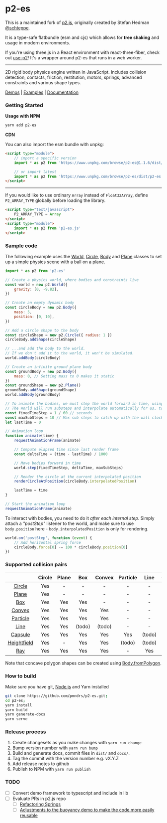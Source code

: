 # p2-es

This is a maintained fork of [p2.js](https://github.com/schteppe/p2.js), originally created by Stefan Hedman [@schteppe](https://github.com/schteppe).

It is a type-safe flatbundle (esm and cjs) which allows for **tree shaking** and usage in modern environments.

If you're using three.js in a React environment with react-three-fiber, check out [use-p2](https://github.com/pmndrs/use-p2)! It's a wrapper around p2-es that runs in a web worker.

---

2D rigid body physics engine written in JavaScript. Includes collision detection, contacts, friction, restitution, motors, springs, advanced constraints and various shape types.

[Demos](http://pmndrs.github.io/p2-es/#demos) | [Examples](http://pmndrs.github.io/p2-es/#examples) | [Documentation](http://pmndrs.github.io/p2-es/docs/)

### Getting Started

**Usage with NPM**

```ts
yarn add p2-es
```

**CDN**

You can also import the esm bundle with unpkg:

```html
<script type="module">
    // import a specific version
    import * as p2 from 'https://www.unpkg.com/browse/p2-es@1.1.6/dist/p2-es.js';

    // or import latest
    import * as p2 from 'https://www.unpkg.com/browse/p2-es/dist/p2-es.js';
</script>
```
---

If you would like to use ordinary `Array` instead of `Float32Array`, define `P2_ARRAY_TYPE` globally before loading the library.

```html
<script type="text/javascript">
    P2_ARRAY_TYPE = Array
</script>
<script type="module">
    import * as p2 from 'p2-es.js'
</script>
```

### Sample code

The following example uses the [World](http://pmndrs.github.io/p2-es/docs/classes/World.html), [Circle](http://pmndrs.github.io/p2-es/docs/classes/Circle.html), [Body](http://pmndrs.github.io/p2-es/docs/classes/Body.html) and [Plane](http://pmndrs.github.io/p2-es/docs/classes/Plane.html) classes to set up a simple physics scene with a ball on a plane.

```js
import * as p2 from 'p2-es'

// Create a physics world, where bodies and constraints live
const world = new p2.World({
    gravity: [0, -9.82],
})

// Create an empty dynamic body
const circleBody = new p2.Body({
    mass: 5,
    position: [0, 10],
})

// Add a circle shape to the body
const circleShape = new p2.Circle({ radius: 1 })
circleBody.addShape(circleShape)

// ...and add the body to the world.
// If we don't add it to the world, it won't be simulated.
world.addBody(circleBody)

// Create an infinite ground plane body
const groundBody = new p2.Body({
    mass: 0, // Setting mass to 0 makes it static
})
const groundShape = new p2.Plane()
groundBody.addShape(groundShape)
world.addBody(groundBody)

// To animate the bodies, we must step the world forward in time, using a fixed time step size.
// The World will run substeps and interpolate automatically for us, to get smooth animation.
const fixedTimeStep = 1 / 60 // seconds
const maxSubSteps = 10 // Max sub steps to catch up with the wall clock
let lastTime = 0

// Animation loop
function animate(time) {
    requestAnimationFrame(animate)

    // Compute elapsed time since last render frame
    const deltaTime = (time - lastTime) / 1000

    // Move bodies forward in time
    world.step(fixedTimeStep, deltaTime, maxSubSteps)

    // Render the circle at the current interpolated position
    renderCircleAtPosition(circleBody.interpolatedPosition)

    lastTime = time
}

// Start the animation loop
requestAnimationFrame(animate)
```

To interact with bodies, you need to do it _after each internal step_. Simply attach a _"postStep"_ listener to the world, and make sure to use `body.position` here - `body.interpolatedPosition` is only for rendering.

```js
world.on('postStep', function (event) {
    // Add horizontal spring force
    circleBody.force[0] -= 100 * circleBody.position[0]
})
```

### Supported collision pairs

|                                                                            | Circle | Plane |  Box   | Convex | Particle |  Line  | Capsule | Heightfield | Ray |
| :------------------------------------------------------------------------: | :----: | :---: | :----: | :----: | :------: | :----: | :-----: | :---------: | :-: |
|      [Circle](http://pmndrs.github.io/p2-es/docs/classes/Circle.html)      |  Yes   |   -   |   -    |   -    |    -     |   -    |    -    |      -      |  -  |
|       [Plane](http://pmndrs.github.io/p2-es/docs/classes/Plane.html)       |  Yes   |   -   |   -    |   -    |    -     |   -    |    -    |      -      |  -  |
|         [Box](http://pmndrs.github.io/p2-es/docs/classes/Box.html)         |  Yes   |  Yes  |  Yes   |   -    |    -     |   -    |    -    |      -      |  -  |
|      [Convex](http://pmndrs.github.io/p2-es/docs/classes/Convex.html)      |  Yes   |  Yes  |  Yes   |  Yes   |    -     |   -    |    -    |      -      |  -  |
|    [Particle](http://pmndrs.github.io/p2-es/docs/classes/Particle.html)    |  Yes   |  Yes  |  Yes   |  Yes   |    -     |   -    |    -    |      -      |  -  |
|        [Line](http://pmndrs.github.io/p2-es/docs/classes/Line.html)        |  Yes   |  Yes  | (todo) | (todo) |    -     |   -    |    -    |      -      |  -  |
|     [Capsule](http://pmndrs.github.io/p2-es/docs/classes/Capsule.html)     |  Yes   |  Yes  |  Yes   |  Yes   |   Yes    | (todo) |   Yes   |      -      |  -  |
| [Heightfield](http://pmndrs.github.io/p2-es/docs/classes/Heightfield.html) |  Yes   |   -   |  Yes   |  Yes   |  (todo)  | (todo) | (todo)  |      -      |  -  |
|         [Ray](http://pmndrs.github.io/p2-es/docs/classes/Ray.html)         |  Yes   |  Yes  |  Yes   |  Yes   |    -     |  Yes   |   Yes   |     Yes     |  -  |

Note that concave polygon shapes can be created using [Body.fromPolygon](https://pmndrs.github.io/p2-es/docs/classes/Body.html#fromPolygon).

### How to build

Make sure you have git, [Node.js](http://nodejs.org) and Yarn installed

```sh
git clone https://github.com/pmndrs/p2-es.git;
cd p2-es;
yarn install
yarn build
yarn generate-docs
yarn serve
```

### Release process

1. Create changesets as you make changes with `yarn run change`
2. Bump version number with `yarn run bump`
3. Build and generate docs, commit files in `dist/` and `docs/`.
4. Tag the commit with the version number e.g. vX.Y.Z
5. Add release notes to github
6. Publish to NPM with `yarn run publish`

### TODO

-   [ ] Convert demo framework to typescript and include in lib
-   [ ] Evaluate PRs in p2.js repo
    -   [ ] [Refactoring Springs](https://github.com/schteppe/p2.js/pull/148)
    -   [ ] [Adjustments to the buoyancy demo to make the code more easily reusable](https://github.com/schteppe/p2.js/pull/263)
